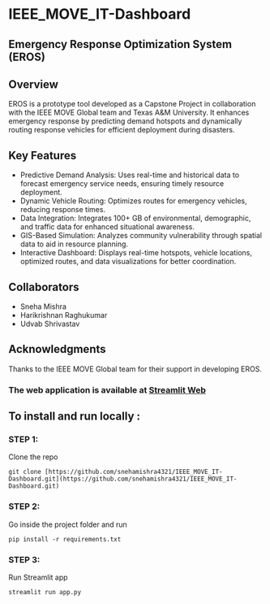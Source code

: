 # IEEE_MOVE_IT-Dashboard
## Emergency Response Optimization System (EROS)

## Overview
EROS is a prototype tool developed as a Capstone Project in collaboration with the IEEE MOVE Global team and Texas A&M University. It enhances emergency response by predicting demand hotspots and dynamically routing response vehicles for efficient deployment during disasters.

## Key Features
* Predictive Demand Analysis: Uses real-time and historical data to forecast emergency service needs, ensuring timely resource deployment.
* Dynamic Vehicle Routing: Optimizes routes for emergency vehicles, reducing response times.
* Data Integration: Integrates 100+ GB of environmental, demographic, and traffic data for enhanced situational awareness.
* GIS-Based Simulation: Analyzes community vulnerability through spatial data to aid in resource planning.
* Interactive Dashboard: Displays real-time hotspots, vehicle locations, optimized routes, and data visualizations for better coordination.

## Collaborators
* Sneha Mishra
* Harikrishnan Raghukumar
* Udvab Shrivastav

## Acknowledgments
Thanks to the IEEE MOVE Global team for their support in developing EROS.

### The web application is available at [Streamlit Web](https://moveit-dashboard.streamlit.app/)

## To install and run locally :

### STEP 1: 
Clone the repo 

```git clone [https://github.com/snehamishra4321/IEEE_MOVE_IT-Dashboard.git](https://github.com/snehamishra4321/IEEE_MOVE_IT-Dashboard.git)```

### STEP 2:
Go inside the project folder and run  

```pip install -r requirements.txt```

### STEP 3:
Run Streamlit app 

```streamlit run app.py```
